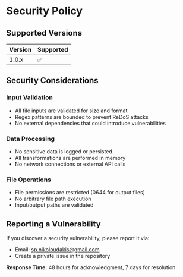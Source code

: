 # Security Policy

## Supported Versions

| Version | Supported          |
| ------- | ------------------ |
| 1.0.x   | :white_check_mark: |

## Security Considerations

### Input Validation
- All file inputs are validated for size and format
- Regex patterns are bounded to prevent ReDoS attacks
- No external dependencies that could introduce vulnerabilities

### Data Processing
- No sensitive data is logged or persisted
- All transformations are performed in memory
- No network connections or external API calls

### File Operations
- File permissions are restricted (0644 for output files)
- No arbitrary file path execution
- Input/output paths are validated

## Reporting a Vulnerability

If you discover a security vulnerability, please report it via:
- Email: sp.nikoloudakis@gmail.com
- Create a private issue in the repository

**Response Time:** 48 hours for acknowledgment, 7 days for resolution.